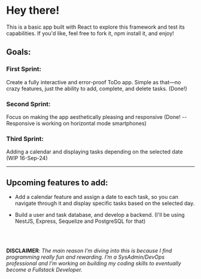 # Hey there!

This is a basic app built with React to explore this framework and test its capabilities. If you'd like, feel free to fork it, npm install it, and enjoy!

## Goals:

### First Sprint:
Create a fully interactive and error-proof ToDo app. Simple as that—no crazy features, just the ability to add, complete, and delete tasks. (Done!)

### Second Sprint:
Focus on making the app aesthetically pleasing and responsive (Done! -- Responsive is working on horizontal mode smartphones)

### Third Sprint:
Adding a calendar and displaying tasks depending on the selected date (WIP 16-Sep-24)

---

## Upcoming features to add:

- Add a calendar feature and assign a date to each task, so you can navigate through it and display specific tasks based on the selected day.

- Build a user and task database, and develop a backend. (I'll be using NestJS, Express, Sequelize and PostgreSQL for that)

<br/>
<br/>

**DISCLAIMER**: *The main reason I’m diving into this is because I find programming really fun and rewarding. I’m a SysAdmin/DevOps professional and I’m working on building my coding skills to eventually become a Fullstack Developer.*
